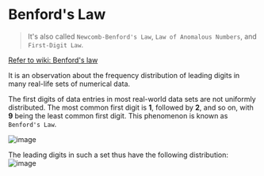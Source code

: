 # Benford's Law

> It's also called `Newcomb-Benford's Law`, `Law of Anomalous Numbers`, and `First-Digit Law`.

[Refer to wiki: Benford's law](https://www.wikiwand.com/en/Benford%27s_law)

It is an observation about the frequency distribution of leading digits in many real-life sets of numerical data.

The first digits of data entries in most real-world data sets are not uniformly distributed. The most common first digit is **1**, followed by **2**, and so on, with **9** being the least common first digit. This phenomenon is known as `Benford's Law`.

![image](https://user-images.githubusercontent.com/14041622/44396024-3c36a580-a56e-11e8-9dbf-12e733761e2b.png)

The leading digits in such a set thus have the following distribution:
![image](https://user-images.githubusercontent.com/14041622/44396128-95063e00-a56e-11e8-868c-f47f8d2dd131.png)

